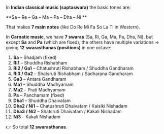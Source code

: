 

In **Indian classical music (saptaswara)** the basic tones are:

**Sa – Re – Ga – Ma – Pa – Dha – Ni **

That makes **7 main notes** (like Do Re Mi Fa So La Ti in Western).




In **Carnatic music**, we have **7 swaras** (Sa, Ri, Ga, Ma, Pa, Dha, Ni), but except **Sa** and **Pa** (which are fixed), the others have multiple variations → giving **12 swarasthanas (positions)** in one octave:

1. **Sa** – Shadjam (fixed)
2. **Ri1** – Shuddha Rishabham
3. **Ri2 / Ga1** – Chatushruti Rishabham / Shuddha Gandharam
4. **Ri3 / Ga2** – Shatsruti Rishabham / Sadharana Gandharam
5. **Ga3** – Antara Gandharam
6. **Ma1** – Shuddha Madhyamam
7. **Ma2** – Prati Madhyamam
8. **Pa** – Panchamam (fixed)
9. **Dha1** – Shuddha Dhaivatam
10. **Dha2 / Ni1** – Chatushruti Dhaivatam / Kaisiki Nishadam
11. **Dha3 / Ni2** – Shatsruti Dhaivatam / Kakali Nishadam
12. **Ni3** – Kakali Nishadam

👉 So total **12 swarasthanas**.

